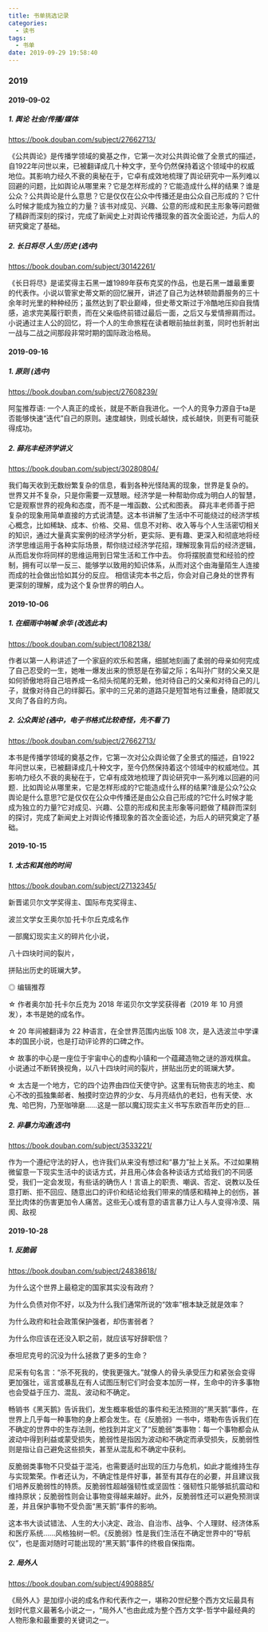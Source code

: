 ```yaml
---
title: 书单挑选记录
categories:
  - 读书
tags:
  - 书单
date: 2019-09-29 19:58:40
---
```


### 2019

#### 2019-09-02

##### 1. 舆论  社会/传播/媒体

https://book.douban.com/subject/27662713/

《公共舆论》是传播学领域的奠基之作，它第一次对公共舆论做了全景式的描述，自1922年问世以来，已被翻译成几十种文字，至今仍然保持着这个领域中的权威地位。其影响力经久不衰的奥秘在于，它卓有成效地梳理了舆论研究中一系列难以回避的问题，比如舆论从哪里来？它是怎样形成的？它能造成什么样的结果？谁是公众？公共舆论是什么意思？它是仅仅在公众中传播还是由公众自己形成的？它什么时候才能成为独立的力量？该书对成见、兴趣、公意的形成和民主形象等问题做了精辟而深刻的探讨，完成了新闻史上对舆论传播现象的首次全面论述，为后人的研究奠定了基础。


##### 2. 长日将尽  人生/历史 (选中)

https://book.douban.com/subject/30142261/

《长日将尽》是诺奖得主石黑一雄1989年获布克奖的作品，也是石黑一雄最重要的代表作。小说以管家史蒂文斯的回忆展开，讲述了自己为达林顿勋爵服务的三十余年时光里的种种经历；虽然达到了职业巅峰，但史蒂文斯过于冷酷地压抑自我情感，追求完美履行职责，而在父亲临终前错过最后一面，之后又与爱情擦肩而过。小说通过主人公的回忆，将一个人的生命旅程在读者眼前抽丝剥茧，同时也折射出一战与二战之间那段非常时期的国际政治格局。


#### 2019-09-16

##### 1. 原则 (选中)

https://book.douban.com/subject/27608239/

阿玺推荐语: 一个人真正的成长，就是不断自我进化。一个人的竞争力源自于ta是否能够快速“迭代”自己的原则。速度越快，则成长越快，成长越快，则更有可能获得成功。

##### 2. 薛兆丰经济学讲义

https://book.douban.com/subject/30280804/

我们每天收到无数纷繁复杂的信息，看到各种光怪陆离的现象，世界是复杂的。
世界又并不复杂，只是你需要一双慧眼。经济学是一种帮助你成为明白人的智慧，它是观察世界的视角和态度，而不是一堆函数、公式和图表。
薛兆丰老师善于把复杂的现象用简单直接的方式说清楚。这本书讲解了生活中不可能绕过的经济学核心概念，比如稀缺、成本、价格、交易、信息不对称、收入等与个人生活密切相关的知识，通过大量真实案例的经济学分析，更实际、更有趣、更深入和彻底地将经济学思维运用于各种实际场景，帮你绕过经济学花招，理解现象背后的经济逻辑，从而启发你将同样的思维运用到日常生活和工作中去。
你将摆脱直觉和经验的控制，拥有可以举一反三、能够学以致用的知识体系，从而对这个由海量陌生人连接而成的社会做出恰如其分的反应。
相信读完本书之后，你会对自己身处的世界有更深刻的理解，成为这个复杂世界的明白人。

#### 2019-10-06

##### 1. 在细雨中呐喊 余华 (改选此本)

https://book.douban.com/subject/1082138/

作者以第一人称讲述了一个家庭的欢乐和苦痛，细腻地刻画了柔弱的母亲如何完成了自己忍受的一生，她唯一爆发出来的愤怒是在弥留之际；名叫孙广财的父亲又是如何骄傲地将自己培养成一名彻头彻尾的无赖，他对待自己的父亲和对待自己的儿子，就像对待自己的绊脚石。家中的三兄弟的道路只是短暂地有过重叠，随即就又叉向了各自的方向。

##### 2. 公众舆论 (~~选中~~，电子书格式比较奇怪，先不看了)

https://book.douban.com/subject/27662713/

本书是传播学领域的奠基之作，它第一次对公众舆论做了全景式的描述，自1922年问世以来，已被翻译成几十种文字，至今仍然保持着这个领域中的权威地位。其影响力经久不衰的奥秘在于，它卓有成效地梳理了舆论研究中一系列难以回避的问题．比如舆论从哪里来，它是怎样形成的?它能造成什么样的结果?谁是公众?公众舆论是什么意思?它是仅仅在公众中传播还是由公众自己形成的?它什么时候才能成为独立的力量?它对成见、兴趣、公意的形成和民主形象等问题做了精辟而深刻的探讨，完成了新闻史上对舆论传播现象的首次全面论述，为后人的研究奠定了基础。


#### 2019-10-15

##### 1. 太古和其他的时间

https://book.douban.com/subject/27132345/

新晋诺贝尔文学奖得主、国际布克奖得主、

波兰文学女王奥尔加·托卡尔丘克成名作

一部魔幻现实主义的碎片化小说，

八十四块时间的裂片，

拼贴出历史的斑斓大梦。

◎ 编辑推荐

☆ 作者奥尔加·托卡尔丘克为 2018 年诺贝尔文学奖获得者（2019 年 10 月颁发），本书是她的成名作。

☆ 20 年间被翻译为 22 种语言，在全世界范围内出版 108 次，是入选波兰中学课本的国民小说，也是打动评论界的口碑之作。

☆ 故事的中心是一座位于宇宙中心的虚构小镇和一个蕴藏造物之谜的游戏棋盒。小说通过不断转换视角，以八十四块时间的裂片，拼贴出历史的斑斓大梦。

☆ 太古是一个地方，它的四个边界由四位天使守护。这里有玩物丧志的地主、痴心不改的孤独集邮者、触摸时空边界的少女、与月亮结仇的老妇，也有天使、水鬼、哈巴狗，乃至咖啡磨……这是一部以魔幻现实主义书写东欧百年历史的巨...

##### 2. 非暴力沟通(选中)

https://book.douban.com/subject/3533221/

作为一个遵纪守法的好人，也许我们从来没有想过和“暴力”扯上关系。不过如果稍微留意一下现实生活中的谈话方式，并且用心体会各种谈话方式给我们的不同感受，我们一定会发现，有些话的确伤人！言语上的职责、嘲讽、否定、说教以及任意打断、拒不回应、随意出口的评价和结论给我们带来的情感和精神上的创伤，甚至比肉体的伤害更加令人痛苦。这些无心或有意的语言暴力让人与人变得冷漠、隔阂、敌视

#### 2019-10-28

##### 1. 反脆弱

https://book.douban.com/subject/24838618/

为什么这个世界上最稳定的国家其实没有政府？

为什么负债对你不好，以及为什么我们通常所说的“效率”根本缺乏就是效率？

为什么政府和社会政策保护强者，却伤害弱者？

为什么你应该在还没入职之前，就应该写好辞职信？

泰坦尼克号的沉没为什么拯救了更多的生命？

尼采有句名言：“杀不死我的，使我更强大。”就像人的骨头承受压力和紧张会变得更加强壮，谣言或暴乱在有人试图压制它们时会变本加厉一样，生命中的许多事物也会受益于压力、混乱、波动和不确定。

畅销书《黑天鹅》告诉我们，发生概率极低的事件和无法预测的“黑天鹅”事件，在世界上几乎每一种事物的身上都会发生。在《反脆弱》一书中，塔勒布告诉我们在不确定的世界中的生存法则，他找到并定义了“反脆弱”类事物：每一个事物都会从波动中得到利益或蒙受损失，脆弱性是指因为波动和不确定而承受损失，反脆弱性则是指让自己避免这些损失，甚至从混乱和不确定中获利。

反脆弱类事物不只受益于混沌，也需要适时出现的压力与危机，如此才能维持生存与实现繁荣。作者还认为，不确定性是件好事，甚至有其存在的必要，并且建议我们培养反脆弱性的特质。反脆弱性超越强韧性或坚固性：强韧性只能够抵抗震动和维持原状；反脆弱性则会让事物变得越来越好。此外，反脆弱性还可以避免预测误差，并且保护事物不受负面“黑天鹅”事件的影响。

这本书大谈试错法、人生的大小决定、政治、自治市、战争、个人理财、经济体系和医疗系统……风格独树一帜。《反脆弱》性是我们生活在不确定世界中的“导航仪”，也是面对随时可能出现的“黑天鹅”事件的终极自保指南。

##### 2. 局外人

https://book.douban.com/subject/4908885/

《局外人》是加缪小说的成名作和代表作之一，堪称20世纪整个西方文坛最具有划时代意义最著名小说之一，“局外人”也由此成为整个西方文学-哲学中最经典的人物形象和最重要的关键词之一。


